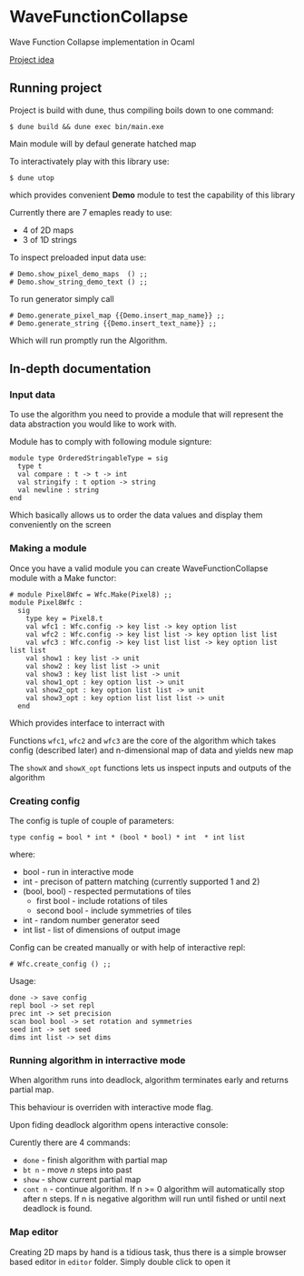 # WaveFunctionCollapse
Wave Function Collapse implementation in Ocaml

[Project idea](https://hackmd.io/tKDH0bNGTH-vkeymuzAsOw)


## Running project

Project is build with dune, thus compiling boils down to one command:

```
$ dune build && dune exec bin/main.exe
```

Main module will by defaul generate hatched map

To interactivately play with this library use:

```
$ dune utop 
```

which provides convenient **Demo** module to test the capability of this library

Currently there are 7 emaples ready to use:
* 4 of 2D maps
* 3 of 1D strings

To inspect preloaded input data use:

```
# Demo.show_pixel_demo_maps  () ;;
# Demo.show_string_demo_text () ;;
```

To run generator simply call
```
# Demo.generate_pixel_map {{Demo.insert_map_name}} ;;
# Demo.generate_string {{Demo.insert_text_name}} ;;
```
Which will run promptly run the Algorithm.

## In-depth documentation

### Input data

To use the algorithm you need to provide a module that will represent the data abstraction you would like to work with.

Module has to comply with following module signture:

```ocaml=
module type OrderedStringableType = sig
  type t
  val compare : t -> t -> int
  val stringify : t option -> string
  val newline : string
end
```

Which basically allows us to order the data values and display them conveniently on the screen

### Making a module

Once you have a valid module you can create WaveFunctionCollapse module with a Make functor:

```
# module Pixel8Wfc = Wfc.Make(Pixel8) ;;
module Pixel8Wfc :
  sig
    type key = Pixel8.t
    val wfc1 : Wfc.config -> key list -> key option list
    val wfc2 : Wfc.config -> key list list -> key option list list
    val wfc3 : Wfc.config -> key list list list -> key option list list list
    val show1 : key list -> unit
    val show2 : key list list -> unit
    val show3 : key list list list -> unit
    val show1_opt : key option list -> unit
    val show2_opt : key option list list -> unit
    val show3_opt : key option list list list -> unit
  end
```
Which provides interface to interract with

Functions ```wfc1```, ```wfc2``` and ```wfc3``` are the core of the algorithm which takes config (described later) and n-dimensional map of data and yields new map

The ```showX``` and ```showX_opt``` functions lets us inspect inputs and outputs of the algorithm

### Creating config

The config is tuple of couple of parameters:

```ocaml=
type config = bool * int * (bool * bool) * int  * int list
```
where:
* bool - run in interactive mode
* int - precison of pattern matching (currently supported 1 and 2)
* (bool, bool) - respected permutations of tiles
    - first bool - include rotations of tiles
    - second bool - include symmetries of tiles
* int - random number generator seed
* int list - list of dimensions of output image

Config can be created manually or with help of interactive repl:

```ocaml=
# Wfc.create_config () ;;
```

Usage:

```
done -> save config 
repl bool -> set repl
prec int -> set precision
scan bool bool -> set rotation and symmetries
seed int -> set seed
dims int list -> set dims
```

### Running algorithm in interractive mode

When algorithm runs into deadlock, algorithm terminates early and returns partial map.

This behaviour is overriden with interactive mode flag.

Upon fiding deadlock algorithm opens interactive console:

Curently there are 4 commands:
* ```done``` - finish algorithm with partial map
* ```bt n``` - move $n$ steps into past
* ```show``` - show current partial map
* ```cont n``` - continue algorithm. If n >= 0 algorithm will automatically stop after n steps. If n is negative algorithm will run until fished or until next deadlock is found.

### Map editor

Creating 2D maps by hand is a tidious task, thus there is a simple browser based editor in ```editor``` folder. Simply double click to open it

